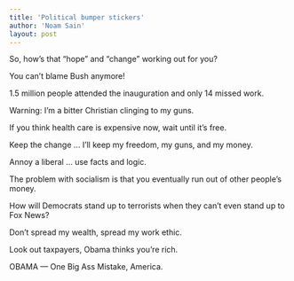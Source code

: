 ```yaml
---
title: 'Political bumper stickers'
author: 'Noam Sain'
layout: post
---
```


So, how’s that “hope” and “change” working out for you?  
  
You can’t blame Bush anymore!

1.5 million people attended the inauguration and only 14 missed work.

Warning: I’m a bitter Christian clinging to my guns.

If you think health care is expensive now, wait until it’s free.

Keep the change … I’ll keep my freedom, my guns, and my money.

Annoy a liberal … use facts and logic.

The problem with socialism is that you eventually run out of other people’s money.

How will Democrats stand up to terrorists when they can’t even stand up to Fox News?

Don’t spread my wealth, spread my work ethic.

Look out taxpayers, Obama thinks you’re rich.

OBAMA — One Big Ass Mistake, America.
